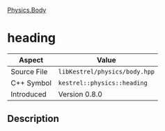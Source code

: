 [Physics.Body](index)
# heading
| Aspect | Value |
| --- | --- |
| Source File | `libKestrel/physics/body.hpp` |
| C++ Symbol | `kestrel::physics::heading` |
| Introduced | Version 0.8.0 |
## Description

